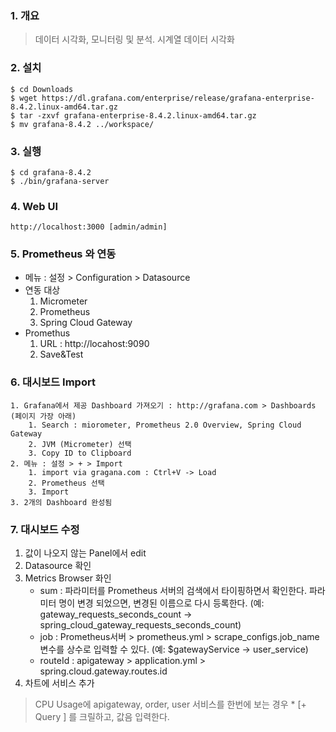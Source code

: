 ### 1. 개요
> 데이터 시각화, 모니터링 및 분석. 시계열 데이터 시각화

### 2. 설치
```shell
$ cd Downloads
$ wget https://dl.grafana.com/enterprise/release/grafana-enterprise-8.4.2.linux-amd64.tar.gz
$ tar -zxvf grafana-enterprise-8.4.2.linux-amd64.tar.gz
$ mv grafana-8.4.2 ../workspace/
```

### 3. 실행
```shell
$ cd grafana-8.4.2
$ ./bin/grafana-server
```

### 4. Web UI
```
http://localhost:3000 [admin/admin]
```

### 5. Prometheus 와 연동
* 메뉴 : 설정 > Configuration > Datasource
* 연동 대상
    1. Micrometer
    2. Prometheus
    3. Spring Cloud Gateway
* Promethus
    1. URL : http://locahost:9090
    2. Save&Test

### 6. 대시보드 Import 
    1. Grafana에서 제공 Dashboard 가져오기 : http://grafana.com > Dashboards (페이지 가장 아래)
        1. Search : miorometer, Prometheus 2.0 Overview, Spring Cloud Gateway
        2. JVM (Micrometer) 선택
        3. Copy ID to Clipboard 
    2. 메뉴 : 설정 > + > Import
        1. import via gragana.com : Ctrl+V -> Load
        2. Prometheus 선택
        3. Import
    3. 2개의 Dashboard 완성됨

 ### 7. 대시보드 수정
 1. 값이 나오지 않는 Panel에서 edit
 2. Datasource 확인
 3. Metrics Browser 화인
    * sum : 파라미터를 Prometheus 서버의 검색에서 타이핑하면서 확인한다. 파라미터 명이 변경 되었으면, 변경된 이름으로 다시 등록한다. (예: gateway_requests_seconds_count ->  spring_cloud_gateway_requests_seconds_count)
    * job : Prometheus서버 > prometheus.yml > scrape_configs.job_name 변수를 상수로 입력할 수 있다. (예: $gatewayService -> user_service)
    * routeId : apigateway > application.yml > spring.cloud.gateway.routes.id
3. 차트에 서비스 추가
> CPU Usage에 apigateway, order, user 서비스를 한번에 보는 경우
    * [+ Query ] 를 크릴하고, 값음 입력한다.